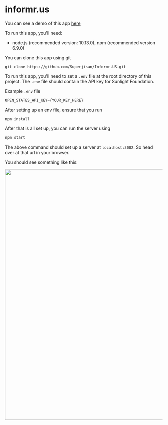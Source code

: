 # informr.us

You can see a demo of this app [here](https://www.informr.us)

To run this app, you'll need:

 * node.js (recommended version: 10.13.0), npm (recommended version 6.9.0)

You can clone this app using git

```
git clone https://github.com/Superjisan/Informr.US.git
```

To run this app, you'll need to set a `.env` file at the root directory of this project. The `.env` file should contain the API key for Sunlight Foundation.

Example `.env` file

```javascript
OPEN_STATES_API_KEY={YOUR_KEY_HERE}
```

After setting up an env file, ensure that you run

```
npm install
```

After that is all set up, you can run the server using

```
npm start
```

The above command should set up a server at `localhost:3002`. So head over at that url in your browser.

You should see something like this:

<img src="https://raw.githubusercontent.com/superjisan/InformRU/master/informRUDemo.gif" width="800">